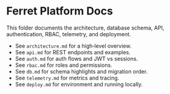 # Ferret Platform Docs

This folder documents the architecture, database schema, API, authentication, RBAC, telemetry, and deployment.

- See `architecture.md` for a high‑level overview.
- See `api.md` for REST endpoints and examples.
- See `auth.md` for auth flows and JWT vs sessions.
- See `rbac.md` for roles and permissions.
- See `db.md` for schema highlights and migration order.
- See `telemetry.md` for metrics and tracing.
- See `deploy.md` for environment and running locally.

